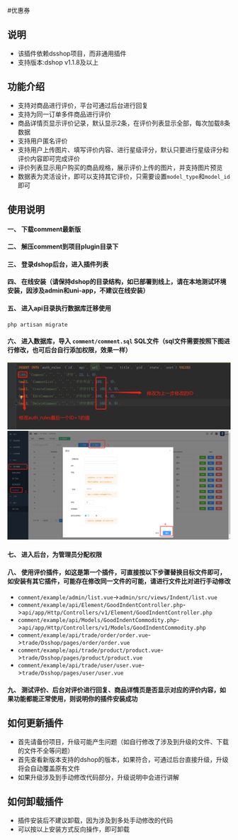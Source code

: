 #优惠券
## 说明
- 该插件依赖dsshop项目，而非通用插件
- 支持版本:dshop v1.1.8及以上

## 功能介绍
- 支持对商品进行评价，平台可通过后台进行回复
- 支持为同一订单多件商品进行评价
- 商品详情页显示评价记录，默认显示2条，在评价列表显示全部，每次加载8条数据
- 支持用户匿名评价
- 支持用户上传图片、填写评价内容、进行星级评分，默认只要进行星级评分和评价内容即可完成评价
- 评价列表显示用户购买的商品规格，展示评价上传的图片，并支持图片预览
- 数据表为灵活设计，即可以支持其它评价，只需要设置`model_type`和`model_id `即可

## 使用说明
#### 一、 下载comment最新版
#### 二、 解压comment到项目plugin目录下
#### 三、 登录dshop后台，进入插件列表
#### 四、 在线安装（请保持dshop的目录结构，如已部署到线上，请在本地测试环境安装，因涉及admin和uni-app，不建议在线安装）
#### 五、 进入api目录执行数据库迁移使用

```
php artisan migrate
```
#### 六、 进入数据库，导入 `comment/comment.sql` SQL文件（sql文件需要按照下图进行修改，也可后台自行添加权限，效果一样）
![](/image/1.png)
![](/image/2.png)
#### 七、 进入后台，为管理员分配权限
#### 八、 使用评价插件，如这是第一个插件，可直接按以下步骤替换目标文件即可，如安装有其它插件，可能存在修改同一文件的可能，请进行文件比对进行手动修改
- `comment/example/admin/list.vue`->`admin/src/views/Indent/list.vue`
- `comment/example/api/Element/GoodIndentController.php`->`api/app/Http/Controllers/v1/Element/GoodIndentController.php`
- `comment/example/api/Models/GoodIndentCommodity.php`->`api/app/Http/Controllers/v1/Models/GoodIndentCommodity.php`
- `comment/example/api/trade/order/order.vue`->`trade/Dsshop/pages/order/order.vue`
- `comment/example/api/trade/product/product.vue`->`trade/Dsshop/pages/product/product.vue`
- `comment/example/api/trade/user/user.vue`->`trade/Dsshop/pages/user/user.vue`
#### 九、 测试评价、后台对评价进行回复、商品详情页是否显示对应的评价内容，如果功能都能正常使用，则说明你的插件安装成功
## 如何更新插件
- 首先请备份项目，升级可能产生问题（如自行修改了涉及到升级的文件、下载的文件不全等问题）
- 首先查看新版本支持的dshop的版本，如果符合，可通过后台直接升级，升级将会自动覆盖原有文件
- 如果升级涉及到手动修改代码部分，升级说明中会进行讲解
## 如何卸载插件
- 插件安装后不建议卸载，因为涉及到多处手动修改的代码
- 可以按以上安装方式反向操作，即可卸载